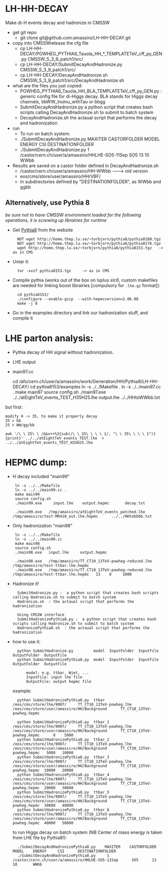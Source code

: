 LH-HH-DECAY
===========

Make di-H events decay and hadronize in CMSSW




<ul>
  <li>get git repo
    <ul>
      <li>git clone git@github.com:amassiro/LH-HH-DECAY.git</li>
    </ul>
  </li>
  <li>copy into CMSSWrelease the cfg file
    <ul>           
      <li>cp LH-HH-DECAY/POWHEG_PYTHIA6_Tauola_HH_*_TEMPLATETeV_cff_py_GEN.py  CMSSW_5_3_9_patch1/src/</li>
      <li>cp LH-HH-DECAY/SubmitDecayAndHadronize.py     CMSSW_5_3_9_patch1/src/</li>
      <li>cp LH-HH-DECAY/DecayAndHadronize.sh  CMSSW_5_3_9_patch1/src/DecayAndHadronize.sh</li>
    </ul>
  </li>
  <li>what are the files you just copied:
    <ul>
      <li>POWHEG_PYTHIA6_Tauola_HH_BLA_TEMPLATETeV_cff_py_GEN.py  :    generic config file for di-Higgs decay. BLA stands for Higgs decay channels, bbWW_lnulnu_withTau or bbgg </li>
      <li>SubmitDecayAndHadronize.py   a python script that creates bash scripts calling DecayAndHadronize.sh to submit to batch system</li>
      <li>DecayAndHadronize.sh  the actaual script that performs the decay and hadronization</li>
    </ul>
  </li>
  <li>run
    <ul>
      <li> To run on batch system:</li>
      <li>   ./SubmitDecayAndHadronize.py    MAXITER    CASTORFOLDER                                  MODEL    ENERGY     CSI      DESTINATIONFOLDER  </li>
      <li>   ./SubmitDecayAndHadronize.py     1    /castor/cern.ch/user/a/amassiro/HHLHE-SO5-11Sep      SO5      13         10       WWbb </li>
    </ul>
  </li>
  <li>Results are saved on a castor folder defined in DecayAndHadronize.sh
    <ul>
      <li>/castor/cern.ch/user/a/amassiro/HH-WWbb   ---> old version</li>
      <li>eos/cms/store/user/amassiro/HH/VBF/</li>
      <li>in subdirectories defined by "DESTINATIONFOLDER", as WWbb and ggbb</li>
    </ul>
  </li>
</ul>


## Alternatively, use Pythia 8 ##

_be sure not to have CMSSW environment loaded for the following operations, it is screwing up librairies for runtime_

* Get [Pythia8](http://home.thep.lu.se/~torbjorn/Pythia.html) from the website

        NOT wget http://home.thep.lu.se/~torbjorn/pythia8/pythia8180.tgz
        NOT wget http://home.thep.lu.se/~torbjorn/pythia8/pythia8176.tgz
        wget http://home.thep.lu.se/~torbjorn/pythia8/pythia8153.tgz   -> as in CMS

* Untar it:

        tar -xvzf pythia8153.tgz     -> as in CMS


* Compile pythia (works out of the box on lxplus *slc6*, custom makefiles are needed for linking boost librairies [compulsory for `.lhe.gz` format]):

        cd pythia8153/
        ./configure --enable-gzip  --with-hepmcversion=2.06.08
        make -j 8

* Go in the examples directory and link our hadronization stuff, and compile it


# LHE parton analysis:

 * Pythia decay of HH signal without hadronization.
 * LHE output
 * main97.cc

    cd /afs/cern.ch/user/a/amassiro/work/Generation/HH/Pythia8/LH-HH-DECAY/
    cd pythia8153/examples
    ln -s ../../Makefile .
    ln -s ../../main97.cc .
    make main97
    source config.sh
    ./main97.exe    ../../atEightTeV_events_TEST_H35H25.lhe    output.lhe       ../../HHtoWWbb.txt

but first:

    modify H -> 35, to make it properly decay
    35 > bb
    25 > WW/gg/bb

    awk '/\ \ 25\ \ /&&v++%2{sub(/\ \ 25\ \ \ \ 1/, "\ \ 35\ \ \ \ 1")}{print}' ../../atEightTeV_events_TEST.lhe  >  ../../atEightTeV_events_TEST_H35H25.lhe


# HEPMC dump:

 * H decay included "main99"

        ln -s ../../Makefile
        ln -s ../../main99.cc .
        make main99
        source config.sh
        ./main99.exe     input.lhe    output.hepmc       decay.txt

        ./main99.exe   /tmp/amassiro/atEightTeV_events_patched.lhe        /tmp/amassiro/test-MR410_out.lhe.hepmc      ../../HHtobbbb.txt

 * Only hadronization "main98"

        ln -s ../../Makefile
        ln -s ../../main98.cc
        make main98
        source config.sh
        ./main98.exe   input.lhe     output.hepmc

        ./main98.exe   /tmp/amassiro/TT_CT10_13TeV-powheg-reduced.lhe     /tmp/amassiro/test-ttbar.lhe.hepmc
        ./main98.exe   /tmp/amassiro/TT_CT10_13TeV-powheg-reduced.lhe     /tmp/amassiro/test-ttbar.lhe.hepmc   13    0     1000


* Hadronize it!

        SubmitHadronize.py :  a python script that creates bash scripts calling Hadronize.sh to submit to batch system
        Hadronize.sh  : the actaual script that performs the hadronization

        Using CMSSW interface
        SubmitHadronizePythia8.py :  a python script that creates bash scripts calling Hadronize.sh to submit to batch system
        HadronizePythia8.sh  : the actaual script that performs the hadronization

* how to use it:

        python SubmitHadronize.py         model  InputFolder  InputFile  OutputFolder  OutputFile
        python SubmitHadronizePythia8.py  model  InputFolder  InputFile  OutputFolder  OutputFile

            model: e.g. ttbar, Wjet, ...
            InputFile: input lhe file
            OutputFile: output hepmc file

  example:

        python SubmitHadronizePythia8.py  ttbar     /eos/cms/store/lhe/9007/     TT_CT10_13TeV-powheg.lhe     /eos/cms/store/user/amassiro/HH/Background      TT_CT10_13TeV-powheg.hepmc

        python SubmitHadronizePythia8.py  ttbar_1     /eos/cms/store/lhe/9007/     TT_CT10_13TeV-powheg.lhe     /eos/cms/store/user/amassiro/HH/Background      TT_CT10_13TeV-powheg.hepmc      0    5000
        python SubmitHadronizePythia8.py  ttbar_2     /eos/cms/store/lhe/9007/     TT_CT10_13TeV-powheg.lhe     /eos/cms/store/user/amassiro/HH/Background      TT_CT10_13TeV-powheg.hepmc   5000   10000
        python SubmitHadronizePythia8.py  ttbar_3     /eos/cms/store/lhe/9007/     TT_CT10_13TeV-powheg.lhe     /eos/cms/store/user/amassiro/HH/Background      TT_CT10_13TeV-powheg.hepmc  10000   20000
        python SubmitHadronizePythia8.py  ttbar_4     /eos/cms/store/lhe/9007/     TT_CT10_13TeV-powheg.lhe     /eos/cms/store/user/amassiro/HH/Background      TT_CT10_13TeV-powheg.hepmc  20000   30000
        python SubmitHadronizePythia8.py  ttbar_5     /eos/cms/store/lhe/9007/     TT_CT10_13TeV-powheg.lhe     /eos/cms/store/user/amassiro/HH/Background      TT_CT10_13TeV-powheg.hepmc  30000   40000
        python SubmitHadronizePythia8.py  ttbar_6     /eos/cms/store/lhe/9007/     TT_CT10_13TeV-powheg.lhe     /eos/cms/store/user/amassiro/HH/Background      TT_CT10_13TeV-powheg.hepmc  40000   50000


  to run Higgs decay on batch system (NB Center of mass energy is taken from LHE file by Pythia8!):

        ./SubmitDecayAndHadronizePythia8.py    MAXITER    CASTORFOLDER                                  MODEL    ENERGY     CSI      DESTINATIONFOLDER
        ./SubmitDecayAndHadronizePythia8.py     1    /castor/cern.ch/user/a/amassiro/HHLHE-SO5-11Sep      SO5      13         10       WWbb



